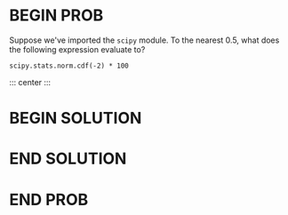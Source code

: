 # BEGIN PROB

Suppose we've imported the `scipy` module. To the nearest 0.5, what does
the following expression evaluate to?

    scipy.stats.norm.cdf(-2) * 100

::: center
:::

# BEGIN SOLUTION

# END SOLUTION

# END PROB